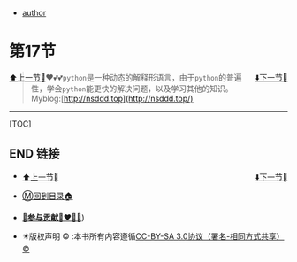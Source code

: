 + [author](http://nsddd.top)

# 第17节

<div><a href = '16.md' style='float:left'>⬆️上一节🔗</a><a href = '18.md' style='float: right'>⬇️下一节🔗</a></div>


> ❤️💕💕`python`是一种动态的解释形语言，由于`python`的普遍性，学会`python`能更快的解决问题，以及学习其他的知识。Myblog:[http://nsddd.top](http://nsddd.top/)

---
[TOC]





## END 链接
<ul><li><div><a href = '16.md' style='float:left'>⬆️上一节🔗</a><a href = '18.md' style='float: right'>⬇️下一节🔗</a></div></li></ul>

+ [Ⓜ️回到目录🏠](../README.md)

+ [**🫵参与贡献💞❤️‍🔥💖**](https://nsddd.top/archives/contributors))

+ ✴️版权声明 &copy; :本书所有内容遵循[CC-BY-SA 3.0协议（署名-相同方式共享）&copy;](http://zh.wikipedia.org/wiki/Wikipedia:CC-by-sa-3.0协议文本) 

